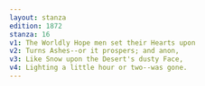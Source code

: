```yaml
---
layout: stanza
edition: 1872
stanza: 16
v1: The Worldly Hope men set their Hearts upon
v2: Turns Ashes--or it prospers; and anon,
v3: Like Snow upon the Desert's dusty Face,
v4: Lighting a little hour or two--was gone.
---
```


